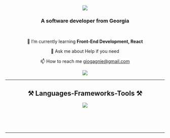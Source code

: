 
<h1 align="center">
    <img src="https://readme-typing-svg.herokuapp.com/?font=Righteous&size=35&center=true&vCenter=true&width=500&height=70&duration=4000&lines=Hi+There!+👋;+I'm+TheCodeCrafter!;" />
</h1>

<h3 align="center">A software developer from Georgia</h3>

<br/>

<div align="center">
    
🌱 I’m currently learning **Front-End Development, React**

💬 Ask me about Help if you need

📫 How to reach me giogagnie@gmail.com

 </div>
 
<div align="center"> 
  <a href="https://mail.google.com/mail/u/0/#inbox">
    <img src="https://img.shields.io/badge/Gmail-333333?style=for-the-badge&logo=gmail&logoColor=red" />
  </a>
</div>

 <hr/>
 
<h2 align="center">⚒️ Languages-Frameworks-Tools ⚒️</h2>

<div align="center">
    <img src="https://skillicons.dev/icons?i=react,html,css,vscode,github,figma,tailwind,git,python,javascript" />
</div>

<br/>

<br/><br/>

<hr/>

<br/>
